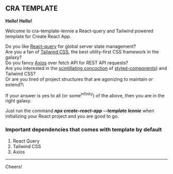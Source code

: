 ## CRA TEMPLATE

**Hello! Hello!**

Welcome to cra-template-lennie a React-query and Tailwind powered template for Create React App.

Do you like <span style="color:red">[React-query](https://react-query.tanstack.com/overview "React Query")</span> for global server state management?\
Are you a fan of <span style="color:red">[Tailwind CSS](https://tailwindcss.com/docs/installation, "TailwindCSS")</span>, the best utility-first CSS framework in the galaxy?\
Do you fancy <span style="color:red">[Axios](https://github.com/axios/axios)</span> over fetch API for REST API requests?\
Are you interested in the [scintillating concoction](https://www.npmjs.com/package/tailwind-styled-components)</span> of [styled-components](https://styled-components.com/docs))</span> and Tailwind CSS?\
Or are you tired of project structures that are agonizing to maintain or extend?\

If your answer is yes to all (or some<sup>infinity</sup>) of the above, then you are in the right galaxy.

Just run the command **_npx create-react-app --template lennie_** when initializing your React project and you are good to go.

### Important dependencies that comes with template by default

1. React Query
2. Tailwind CSS
3. Axios

---

Cheers!
